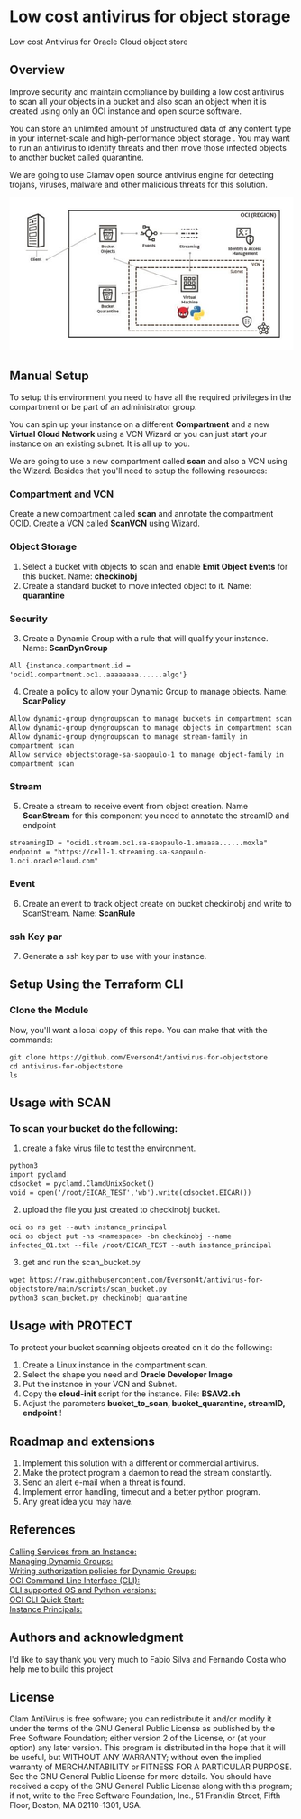 # Low cost antivirus for object storage

Low cost Antivirus for Oracle Cloud object store 

## Overview

Improve security and maintain compliance by building a low cost antivirus to scan all your objects in a bucket and also scan an object when it is created using only an OCI instance and open source software.

You can store an unlimited amount of unstructured data of any content type in your internet-scale and high-performance object storage . You may want to run an antivirus to identify threats and then move those infected objects to another bucket called quarantine.

We are going to use Clamav open source antivirus engine for detecting trojans, viruses, malware and other malicious threats for this solution.

![AVobj1.JPG](https://github.com/Everson4t/antivirus-for-objectstore/blob/main/images/AVobj1.JPG)

## Manual Setup

To setup this environment you need to have all the required privileges in the compartment or be part of an administrator group.

You can spin up your instance on a different **Compartment** and a new **Virtual Cloud Network** using a VCN Wizard or you can just start your instance on an existing subnet. It is all up to you.

We are going to use a new compartment called **scan** and also a VCN using the Wizard. Besides that you'll need to setup the following resources:

### Compartment and VCN
Create a new compartment called **scan** and annotate the compartment OCID. 
Create a VCN called **ScanVCN** using Wizard. 

### Object Storage

1. Select a bucket with objects to scan and enable **Emit Object Events** for this bucket. Name: **checkinobj**
2. Create a standard bucket to move infected object to it. Name: **quarantine**

### Security 

3. Create a Dynamic Group with a rule that will qualify your instance. Name: **ScanDynGroup**
``` 
All {instance.compartment.id = 'ocid1.compartment.oc1..aaaaaaaa......algq'} 
 ```
4. Create a policy to allow your Dynamic Group to manage objects. Name: **ScanPolicy**
```oci
Allow dynamic-group dyngroupscan to manage buckets in compartment scan
Allow dynamic-group dyngroupscan to manage objects in compartment scan
Allow dynamic-group dyngroupscan to manage stream-family in compartment scan
Allow service objectstorage-sa-saopaulo-1 to manage object-family in compartment scan
```
### Stream

5. Create a stream to receive event from object creation. Name **ScanStream**
for this component you need to annotate the streamID and endpoint 
```
streamingID = "ocid1.stream.oc1.sa-saopaulo-1.amaaaa......moxla"
endpoint = "https://cell-1.streaming.sa-saopaulo-1.oci.oraclecloud.com"
```
### Event
6. Create an event to track object create on bucket checkinobj and write to ScanStream. Name: **ScanRule**

### ssh Key par 
7. Generate a ssh key par to use with your instance.

## Setup Using the Terraform CLI

### Clone the Module

Now, you'll want a local copy of this repo. You can make that with the commands:
```
git clone https://github.com/Everson4t/antivirus-for-objectstore
cd antivirus-for-objectstore
ls
```

## Usage with SCAN 

### To scan your bucket do the following:
1. create a fake virus file to test the environment.
```
python3
import pyclamd
cdsocket = pyclamd.ClamdUnixSocket()
void = open('/root/EICAR_TEST','wb').write(cdsocket.EICAR())
```
2. upload the file you just created to checkinobj bucket.
```
oci os ns get --auth instance_principal
oci os object put -ns <namespace> -bn checkinobj --name infected_01.txt --file /root/EICAR_TEST --auth instance_principal
```
3. get and run the scan_bucket.py
```
wget https://raw.githubusercontent.com/Everson4t/antivirus-for-objectstore/main/scripts/scan_bucket.py
python3 scan_bucket.py checkinobj quarantine
```

## Usage with PROTECT

To protect your bucket scanning objects created on it do the following:
1. Create a Linux instance in the compartment scan.
2. Select the shape you need and **Oracle Developer Image**
3. Put the instance in your VCN and Subnet. 
4. Copy the **cloud-init** script for the instance. File: **BSAV2.sh**
5. Adjust the parameters **bucket_to_scan, bucket_quarantine, streamID, endpoint** !

## Roadmap and extensions 

1. Implement this solution with a different or commercial antivirus.  
2. Make the protect program a daemon to read the stream constantly.
3. Send an alert e-mail when a threat is found. 
4. Implement error handling, timeout and a better python program.
5. Any great idea you may have.

## References

[Calling Services from an Instance:](https://docs.cloud.oracle.com/en-us/iaas/Content/Identity/Tasks/callingservicesfrominstances.htm) \
[Managing Dynamic Groups:](https://docs.cloud.oracle.com/en-us/iaas/Content/Identity/Tasks/managingdynamicgroups.htm) \
[Writing authorization policies for Dynamic Groups:](https://docs.cloud.oracle.com/en-us/iaas/Content/Identity/Tasks/callingservicesfrominstances.htm#Writing) \
[OCI Command Line Interface (CLI):](https://docs.cloud.oracle.com/en-us/iaas/Content/API/Concepts/cliconcepts.htm) \
[CLI supported OS and Python versions:](https://docs.cloud.oracle.com/en-us/iaas/Content/API/Concepts/cliconcepts.htm#SupportedPythonVersionsandOperatingSystems) \
[OCI CLI Quick Start:](https://docs.cloud.oracle.com/en-us/iaas/Content/API/SDKDocs/cliinstall.htm) \
[Instance Principals:](https://blogs.oracle.com/cloud-infrastructure/announcing-instance-principals-for-identity-and-access-management)

## Authors and acknowledgment

I'd like to say thank you very much to Fabio Silva and Fernando Costa who help me to build this project

## License

Clam AntiVirus is free software; you can redistribute it and/or modify it under the terms of the GNU General Public License as published by the Free Software Foundation; either version 2 of the License, or (at your option) any later version. This program is distributed in the hope that it will be useful, but WITHOUT ANY WARRANTY; without even the implied warranty of MERCHANTABILITY or FITNESS FOR A PARTICULAR PURPOSE. See the GNU General Public License for more details. You should have received a copy of the GNU General Public License along with this program; if not, write to the Free Software Foundation, Inc., 51 Franklin Street, Fifth Floor, Boston, MA 02110-1301, USA.
